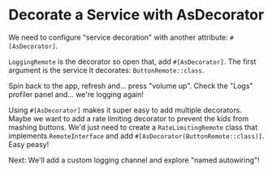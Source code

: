 # Decorate a Service with AsDecorator

We need to configure "service decoration" with another attribute: `#[AsDecorator]`.

`LoggingRemote` is the decorator so open that, add `#[AsDecorator]`. The first
argument is the service it decorates: `ButtonRemote::class`.

Spin back to the app, refresh and... press "volume up". Check the "Logs" profiler
panel and... we're logging again!

Using `#[AsDecorator]` makes it super easy to add multiple decorators. Maybe we want
to add a rate limiting decorator to prevent the kids from mashing buttons. We'd just
need to create a `RateLimitingRemote` class that implements `RemoteInterface` and add
`#[AsDecorator(ButtonRemote::class)]`. Easy peasy!

Next: We'll add a custom logging channel and explore "named autowiring"!
